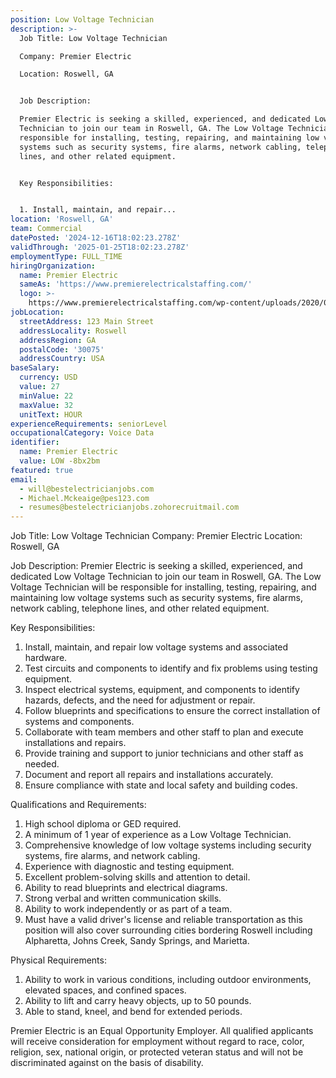 ```yaml
---
position: Low Voltage Technician
description: >-
  Job Title: Low Voltage Technician

  Company: Premier Electric

  Location: Roswell, GA


  Job Description:

  Premier Electric is seeking a skilled, experienced, and dedicated Low Voltage
  Technician to join our team in Roswell, GA. The Low Voltage Technician will be
  responsible for installing, testing, repairing, and maintaining low voltage
  systems such as security systems, fire alarms, network cabling, telephone
  lines, and other related equipment. 


  Key Responsibilities:


  1. Install, maintain, and repair...
location: 'Roswell, GA'
team: Commercial
datePosted: '2024-12-16T18:02:23.278Z'
validThrough: '2025-01-25T18:02:23.278Z'
employmentType: FULL_TIME
hiringOrganization:
  name: Premier Electric
  sameAs: 'https://www.premierelectricalstaffing.com/'
  logo: >-
    https://www.premierelectricalstaffing.com/wp-content/uploads/2020/05/Premier-Electrical-Staffing-logo.png
jobLocation:
  streetAddress: 123 Main Street
  addressLocality: Roswell
  addressRegion: GA
  postalCode: '30075'
  addressCountry: USA
baseSalary:
  currency: USD
  value: 27
  minValue: 22
  maxValue: 32
  unitText: HOUR
experienceRequirements: seniorLevel
occupationalCategory: Voice Data
identifier:
  name: Premier Electric
  value: LOW -8bx2bm
featured: true
email:
  - will@bestelectricianjobs.com
  - Michael.Mckeaige@pes123.com
  - resumes@bestelectricianjobs.zohorecruitmail.com
---
```




Job Title: Low Voltage Technician
Company: Premier Electric
Location: Roswell, GA

Job Description:
Premier Electric is seeking a skilled, experienced, and dedicated Low Voltage Technician to join our team in Roswell, GA. The Low Voltage Technician will be responsible for installing, testing, repairing, and maintaining low voltage systems such as security systems, fire alarms, network cabling, telephone lines, and other related equipment. 

Key Responsibilities:

1. Install, maintain, and repair low voltage systems and associated hardware.
2. Test circuits and components to identify and fix problems using testing equipment.
3. Inspect electrical systems, equipment, and components to identify hazards, defects, and the need for adjustment or repair.
4. Follow blueprints and specifications to ensure the correct installation of systems and components.
5. Collaborate with team members and other staff to plan and execute installations and repairs.
6. Provide training and support to junior technicians and other staff as needed.
7. Document and report all repairs and installations accurately.
8. Ensure compliance with state and local safety and building codes.

Qualifications and Requirements:

1. High school diploma or GED required.
2. A minimum of 1 year of experience as a Low Voltage Technician.
3. Comprehensive knowledge of low voltage systems including security systems, fire alarms, and network cabling.
4. Experience with diagnostic and testing equipment.
5. Excellent problem-solving skills and attention to detail.
6. Ability to read blueprints and electrical diagrams.
7. Strong verbal and written communication skills.
8. Ability to work independently or as part of a team.
9. Must have a valid driver's license and reliable transportation as this position will also cover surrounding cities bordering Roswell including Alpharetta, Johns Creek, Sandy Springs, and Marietta.

Physical Requirements:

1. Ability to work in various conditions, including outdoor environments, elevated spaces, and confined spaces.
2. Ability to lift and carry heavy objects, up to 50 pounds.
3. Able to stand, kneel, and bend for extended periods.

Premier Electric is an Equal Opportunity Employer. All qualified applicants will receive consideration for employment without regard to race, color, religion, sex, national origin, or protected veteran status and will not be discriminated against on the basis of disability.
